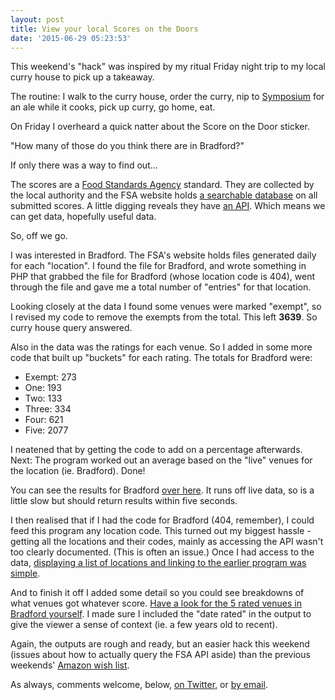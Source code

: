 ```yaml
---
layout: post
title: View your local Scores on the Doors
date: '2015-06-29 05:23:53'
---
```


This weekend's "hack" was inspired by my ritual Friday night trip to my local curry house to pick up a takeaway.

The routine: I walk to the curry house, order the curry, nip to [Symposium](http://www.tripadvisor.co.uk/Restaurant_Review-g186408-d1318551-Reviews-Symposium_Ale_Wine_Bar-Bradford_West_Yorkshire_England.html) for an ale while it cooks, pick up curry, go home, eat.

On Friday I overheard a quick natter about the Score on the Door sticker.

"How many of those do you think there are in Bradford?"

If only there was a way to find out...

The scores are a [Food Standards Agency](www.food.gov.uk) standard. They are collected by the local authority and the FSA website holds [a searchable database](http://ratings.food.gov.uk/) on all submitted scores. A little digging reveals they have [an API](http://ratings.food.gov.uk/open-data/en-GB). Which means we can get data, hopefully useful data.

So, off we go.

I was interested in Bradford. The FSA's website holds files generated daily for each "location". I found the file for Bradford, and wrote something in PHP that grabbed the file for Bradford (whose location code is 404), went through the file and gave me a total number of "entries" for that location.

Looking closely at the data I found some venues were marked "exempt", so I revised my code to remove the exempts from the total. This left **3639**. So curry house query answered.

Also in the data was the ratings for each venue. So I added in some more code that built up "buckets" for each rating. The totals for Bradford were:

* Exempt: 273
* One: 193
* Two: 133
* Three: 334
* Four: 621
* Five: 2077

I neatened that by getting the code to add on a percentage afterwards. Next: The program worked out an average based on the "live" venues for the location (ie. Bradford). Done!

You can see the results for Bradford [over here](http://www.studioofthings.com/dev/playground/livefoodratings.php?locationcode=404). It runs off live data, so is a little slow but should return results within five seconds.

I then realised that if I had the code for Bradford (404, remember), I could feed this program any location code. This turned out my biggest hassle - getting all the locations and their codes, mainly as accessing the API wasn't too clearly documented. (This is often an issue.) Once I had access to the data, [displaying a list of locations and linking to the earlier program was simple](http://www.studioofthings.com/dev/playground/livefoodauthorities.php).

And to finish it off I added some detail so you could see breakdowns of what venues got whatever score. [Have a look for the 5 rated venues in Bradford yourself](http://www.studioofthings.com/dev/playground/livefoodratingsdetail.php?locationcode=404&scorecheck=5). I made sure I included the "date rated" in the output to give the viewer a sense of context (ie. a few years old to recent).

Again, the outputs are rough and ready, but an easier hack this weekend (issues about how to actually query the FSA API aside) than the previous weekends' [Amazon wish list](http://www.ermlikeyeah.com/look-up-your-amazon-wish-list-in-a-local-library/).

As always, comments welcome, below, [on Twitter](http://www.twitter.com/ermlikeyeah), or [by email](mailto:si@studioofthings.com).